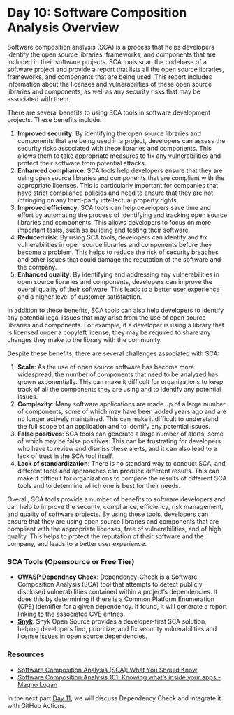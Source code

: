 # Day 10: Software Composition Analysis Overview

Software composition analysis (SCA) is a process that helps developers identify the open source libraries, frameworks, and components that are included in their software projects. SCA tools scan the codebase of a software project and provide a report that lists all the open source libraries, frameworks, and components that are being used. This report includes information about the licenses and vulnerabilities of these open source libraries and components, as well as any security risks that may be associated with them.

There are several benefits to using SCA tools in software development projects. These benefits include:

1. **Improved security**: By identifying the open source libraries and components that are being used in a project, developers can assess the security risks associated with these libraries and components. This allows them to take appropriate measures to fix any vulnerabilities and protect their software from potential attacks.
2. **Enhanced compliance**: SCA tools help developers ensure that they are using open source libraries and components that are compliant with the appropriate licenses. This is particularly important for companies that have strict compliance policies and need to ensure that they are not infringing on any third-party intellectual property rights.
3. **Improved efficiency**: SCA tools can help developers save time and effort by automating the process of identifying and tracking open source libraries and components. This allows developers to focus on more important tasks, such as building and testing their software.
4. **Reduced risk**: By using SCA tools, developers can identify and fix vulnerabilities in open source libraries and components before they become a problem. This helps to reduce the risk of security breaches and other issues that could damage the reputation of the software and the company.
5. **Enhanced quality**: By identifying and addressing any vulnerabilities in open source libraries and components, developers can improve the overall quality of their software. This leads to a better user experience and a higher level of customer satisfaction.

In addition to these benefits, SCA tools can also help developers to identify any potential legal issues that may arise from the use of open source libraries and components. For example, if a developer is using a library that is licensed under a copyleft license, they may be required to share any changes they make to the library with the community.

Despite these benefits, there are several challenges associated with SCA:

1. **Scale**: As the use of open source software has become more widespread, the number of components that need to be analyzed has grown exponentially. This can make it difficult for organizations to keep track of all the components they are using and to identify any potential issues.
2. **Complexity**: Many software applications are made up of a large number of components, some of which may have been added years ago and are no longer actively maintained. This can make it difficult to understand the full scope of an application and to identify any potential issues.
3. **False positives**: SCA tools can generate a large number of alerts, some of which may be false positives. This can be frustrating for developers who have to review and dismiss these alerts, and it can also lead to a lack of trust in the SCA tool itself.
4. **Lack of standardization**: There is no standard way to conduct SCA, and different tools and approaches can produce different results. This can make it difficult for organizations to compare the results of different SCA tools and to determine which one is best for their needs.

Overall, SCA tools provide a number of benefits to software developers and can help to improve the security, compliance, efficiency, risk management, and quality of software projects. By using these tools, developers can ensure that they are using open source libraries and components that are compliant with the appropriate licenses, free of vulnerabilities, and of high quality. This helps to protect the reputation of their software and the company, and leads to a better user experience.

### SCA Tools (Opensource or Free Tier)
- **[OWASP Dependncy Check](https://owasp.org/www-project-dependency-check/)**: Dependency-Check is a Software Composition Analysis (SCA) tool that attempts to detect publicly disclosed vulnerabilities contained within a project’s dependencies. It does this by determining if there is a Common Platform Enumeration (CPE) identifier for a given dependency. If found, it will generate a report linking to the associated CVE entries.
- **[Snyk](https://snyk.io/product/open-source-security-management/)**: Snyk Open Source provides a developer-first SCA solution, helping developers find, prioritize, and fix security vulnerabilities and license issues in open source dependencies.

### Resources

- [Software Composition Analysis (SCA): What You Should Know](https://www.aquasec.com/cloud-native-academy/supply-chain-security/software-composition-analysis-sca/)
- [Software Composition Analysis 101: Knowing what’s inside your apps - Magno Logan](https://www.youtube.com/watch?v=qyVDHH4T1oo)

In the next part [Day 11](day11.md), we will discuss Dependency Check and integrate it with GitHub Actions.